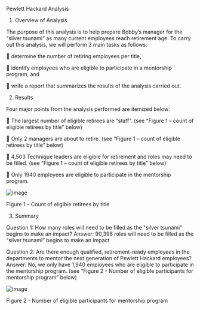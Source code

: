 Pewlett Hackard Analysis
1.	Overview of Analysis

The purpose of this analysis is to help prepare Bobby’s manager for the “silver tsunami” as many current employees reach retirement age. To carry out this analysis, we will perform 3 main tasks as follows:

	determine the number of retiring employees per title,

	identify employees who are eligible to participate in a mentorship program, and 

	write a report that summarizes the results of the analysis carried out.

2.	Results

Four major points from the analysis performed are itemized below:

	The largest number of eligible retirees are “staff”. (see “Figure 1 – count of eligible retirees by title” below)

	Only 2 managers are about to retire. (see “Figure 1 – count of eligible retirees by title” below)

	4,503 Technique leaders are eligible for retirement and roles may need to be filled. (see “Figure 1 – count of eligible retirees by title” below)

	Only 1940 employees are eligible to participate in the mentorship program.

![image](https://user-images.githubusercontent.com/79670933/115168812-29136500-a08a-11eb-9882-211ca6522dac.png)

 
Figure 1 – Count of eligible retirees by title
    

3.	Summary

Question 1: How many roles will need to be filled as the "silver tsunami" begins to make an impact?
Answer:  90,398 roles will need to be filled as the “silver tsunami” begins to make an impact 

Question 2: Are there enough qualified, retirement-ready employees in the departments to mentor the next generation of Pewlett Hackard employees?  
Answer: No, we only have 1,940 employees who are eligible to participate in the mentorship program. (see “Figure 2 - Number of eligible participants for mentorship program” below)
 
![image](https://user-images.githubusercontent.com/79670933/115168826-34ff2700-a08a-11eb-91c7-d58e1e9d5730.png)

Figure 2 - Number of eligible participants for mentorship program
